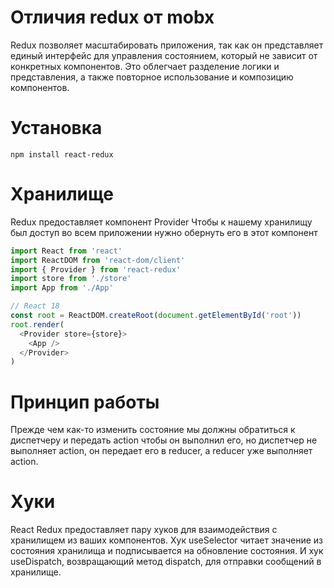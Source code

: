 # Отличия redux от mobx 
Redux позволяет масштабировать приложения, так как он представляет единый интерфейс для управления состоянием, который не зависит от конкретных компонентов. Это облегчает разделение логики и представления, а также повторное использование и композицию компонентов. 
# Установка 
~~~ terminal
npm install react-redux
~~~
# Хранилище
Redux предоставляет компонент Provider
Чтобы к нашему хранилищу был доступ во всем приложении нужно обернуть его в этот компонент
~~~ js
import React from 'react'
import ReactDOM from 'react-dom/client'
import { Provider } from 'react-redux'
import store from './store'
import App from './App'

// React 18
const root = ReactDOM.createRoot(document.getElementById('root'))
root.render(
  <Provider store={store}>
    <App />
  </Provider>
)
~~~
# Принцип работы
Прежде чем как-то изменить состояние мы должны обратиться к диспетчеру и передать action чтобы он выполнил его, но диспетчер не выполняет action, он передает его в reducer, а reducer уже выполняет action.
# Хуки 
React Redux предоставляет пару хуков для взаимодействия с хранилищем из ваших компонентов. 
Хук useSelector читает значение из состояния хранилища и подписывается на обновление состояния. И хук useDispatch, возвращающий метод dispatch, для отправки сообщений в хранилище. 
